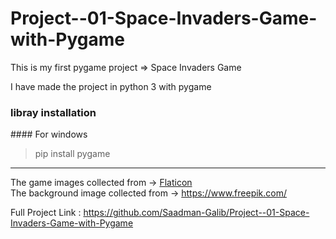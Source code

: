 # Project--01-Space-Invaders-Game-with-Pygame
This is my first pygame project => Space Invaders Game

I have made the project in python 3 with pygame

<h3>libray installation</h3>
#### For windows

> pip install pygame

___

The game images collected from -> [Flaticon](https://www.flaticon.com "Flaticon")<br>
The background image collected from -> https://www.freepik.com/


Full Project Link : https://github.com/Saadman-Galib/Project--01-Space-Invaders-Game-with-Pygame
